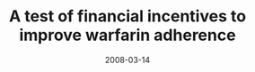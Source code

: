 ---
articlename2: warfarin
title: >-
  A test of financial incentives to improve warfarin adherence
date: '2008-03-14'
summary: >-
  A daily lottery-based financial incentive demonstrated the potential for significant improvements in missed doses of warfarin and time out of INR range.
authors: >-
  Kevin G Volpp, George Loewenstein, Andrea B Troxel, Jalpa Doshi, Maureen Price, Mitchell Laskin and Stephen E Kimmel
externallink: 'https://bmchealthservres.biomedcentral.com/articles/10.1186/1472-6963-8-272'
journal: BMC Hlth Srv Res
---